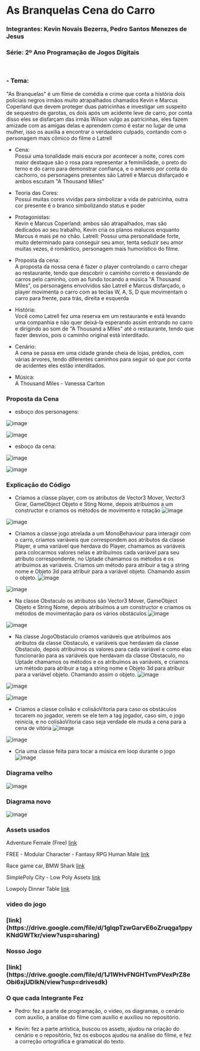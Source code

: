 # As Branquelas Cena do Carro

<h3>Integrantes: Kevin Novais Bezerra, Pedro Santos Menezes de Jesus<h3>

<h3>Série: 2º Ano Programação de Jogos Digitais</h3>
<br>
<h3>- Tema:</h3>
"As Branquelas" é um filme de comédia e crime que conta a história dois policiais negros irmãos muito  atrapalhados chamados Kevin e Marcus Coperland que devem proteger duas patricinhas e investigar um suspeito de sequestro de garotas, os dois após um acidente leve de carro, por conta disso eles se disfarçam das irmãs Wilson vulgo as patricinhas, eles fazem amizade com as amigas delas e aprendem como é estar no lugar de uma mulher, isso os auxilia a encontrar o verdadeiro culpado, contando com o personagem mais cômico do filme o Latrell

- Cena:<br>
Possui uma tonalidade mais escura por acontecer a noite, cores com maior destaque são o rosa para representar a feminilidade, o preto do terno e do carro para demonstrar confiança, e o amarelo por conta do cachorro, os personagens presentes são Latrell e Marcus disfarçado e ambos escutam "A Thousand Miles"

- Teoria das Cores:<br>
Possui muitas cores vividas para simbolizar a vida de patricinha, outra cor presente é o branco simbolizando status e poder

- Protagonistas:<Br>
Kevin e Marcus Coperland: ambos são atrapalhados, mas são dedicados ao seu trabalho, Kevin cria os planos malucos enquanto Marcus é mais pé no chão.
Latrell: Possui uma personalidade forte, muito determinado para conseguir seu amor, tenta seduzir seu amor muitas vezes, é romântico, personagem mais humorístico do filme.

- Proposta da cena:<br>
A proposta da nossa cena é fazer o player controlando o carro chegar ao restaurante, tendo que descobrir o caminho correto e desviando de carros pelo caminho, com ao fundo tocando a música "A Thousand Miles", os personagens envolvidos são Latrell e Marcus disfarçado, o player movimenta o carro com as teclas W, A, S, D que movimentam o carro para frente, para trás, direita e esquerda


- História:<Br>
Você como Latrell fez uma reserva em um restaurante e está levando uma companhia e não quer deixá-la esperando assim entrando no carro e dirigindo ao som de "A Thousand a Miles" até o restaurante, tendo que fazer desvios, pois o caminho original está interditado.

- Cenário:<Br>
A cena se passa em uma cidade grande cheia de lojas, prédios, com várias árvores, tendo diferentes caminhos para seguir só que por conta de acidentes eles estão interditados.

- Música:<br>
A Thousand Miles - Vanessa Carlton

<h3>Proposta da Cena</h3>

- esboço dos personagens:<br>

![image](https://github.com/user-attachments/assets/a76bf2df-8206-4e4b-8ddc-bc5daeb05092)

![image](https://github.com/user-attachments/assets/0e7feb0a-0ae8-4482-bf11-5aeec48bf2c0)

- esboço da cena:<br>

![image](https://github.com/user-attachments/assets/28cbffb5-0f8b-40ec-8c21-aed0ab383083)

![image](https://github.com/user-attachments/assets/2ac6d26a-9556-4c96-8e49-8f41c8f3b086)

<h3>Explicação do Código</h3>

- Criamos a classe player, com os atributos de Vector3 Mover, Vector3 Girar, GameObject Objeto e Sting Nome, depois atribuímos a um constructor e criamos os métodos de movimento e rotação
![image](https://github.com/user-attachments/assets/9ad7b4f8-c4e0-4362-85af-a55583916652)

![image](https://github.com/user-attachments/assets/06f02246-6789-4480-862c-328699bb38f3)

- Criamos a classe jogo atrelada a um MonoBehaviour para interagir com o carro, criamos variáveis que correspondem aos atributos da classe Player, e uma variável que herdava do Player, chamamos as variáveis para colocarmos valores nelas e atribuímos cada variável para seu atributo correspondente, no Uptade chamamos os métodos e os atribuímos as variáveis. Criamos um método para atribuir a tag a string nome e Objeto 3d para atribuir para a variável objeto. Chamando assim o objeto. 
![image](https://github.com/user-attachments/assets/906e37ad-f947-4f0d-b053-8eda3a9a0d88)

![image](https://github.com/user-attachments/assets/a0397699-17d9-4bca-b7c9-b5412cbace4e)

- Na classe Obstaculo os atributos são Vector3 Mover, GameObject Objeto e String Nome,  depois atribuímos a um constructor e criamos os métodos de movimentação para os vários obstáculos
![image](https://github.com/user-attachments/assets/19a1e172-2e82-49dd-b733-9b8a8deb9574)

![image](https://github.com/user-attachments/assets/8c86aeaf-7a3f-4627-99e0-bf7fe5a7e643)

- Na classe JogoObstaculo criamos variáveis que atribuímos aos atributos da classe Obstaculo, e variáveis que herdavam da classe Obstaculo, depois atribuímos os valores para cada variável e como elas funcionarão para as variáveis que herdavam da classe Obstaculo, no Uptade chamamos os métodos e os atribuímos as variáveis, e criamos um método para atribuir a tag a string nome e Objeto 3d para atribuir para a variável objeto. Chamando assim o objeto. 
![image](https://github.com/user-attachments/assets/ca343c8b-f337-4d2c-8173-b6fc90b6069a)

![image](https://github.com/user-attachments/assets/357473bc-5bb9-48b8-b044-47a683f7ca68)

![image](https://github.com/user-attachments/assets/b5a65cf2-f60b-4fdd-936e-71dc7ebe01fa)

- Criamos a classe colisão e colisãoVitoria para caso os obstáculos tocarem no jogador, verem se ele tem a tag jogador, caso sim, o jogo reinicia, e no colisãoVitoria caso seja verdade ele muda a cena para a cena de vitória 
![image](https://github.com/user-attachments/assets/25cc4377-b62d-410d-b694-4673d099a493)

![image](https://github.com/user-attachments/assets/ebee707f-8aee-42b7-ab48-7eb44619ef7a)

- Cria uma classe feita para tocar a música em loop durante o jogo
![image](https://github.com/user-attachments/assets/3135dbf0-1508-43d8-a1f6-45df7304250b)


<h3>Diagrama velho </h3>

![image](https://github.com/user-attachments/assets/f567b11d-7e8f-4afe-9650-a09beb699c5a)

<h3>Diagrama novo </h3>

![image](https://github.com/user-attachments/assets/863f6c1b-b6a5-4ec2-99a1-6baac50262d0)

<h3>Assets usados</h3>

Adventure Female (Free)
[link](https://assetstore.unity.com/packages/3d/characters/humanoids/humans/adventure-female-free-272945)

FREE - Modular Character - Fantasy RPG Human Male
[link](https://assetstore.unity.com/packages/3d/characters/humanoids/humans/free-modular-character-fantasy-rpg-human-male-228952)

Race game car, BMW Shark
[link](https://assetstore.unity.com/packages/3d/vehicles/land/race-game-car-bmw-shark-137732)

SimplePoly City - Low Poly Assets
[link](https://assetstore.unity.com/packages/3d/environments/simplepoly-city-low-poly-assets-58899)

Lowpoly Dinner Table
[link](https://assetstore.unity.com/packages/3d/environments/fantasy/lowpoly-dinner-table-55180)

<h3>video do jogo <h3>
[link](https://drive.google.com/file/d/1glqpTzwGarvE6oZruqga1ppyKNdGWTkr/view?usp=sharing)

<h3>Nosso Jogo <h3>
[link](https://drive.google.com/file/d/1J1WHvFNGHTvmPVexPrZ8eObi6xjUDIkN/view?usp=drivesdk)

<h3> O que cada Integrante Fez</h3>

- Pedro: fez a parte de programação, o video, os diagramas, o cenário com auxílio, a análise do filme com auxílio e auxiliou no repositório.

- Kevin: fez a parte artística, buscou os assets, ajudou na criação do cenário e o repositório, fez os esboços ajudou na análise do filme, e fez a correção ortográfica e gramatical do texto.
